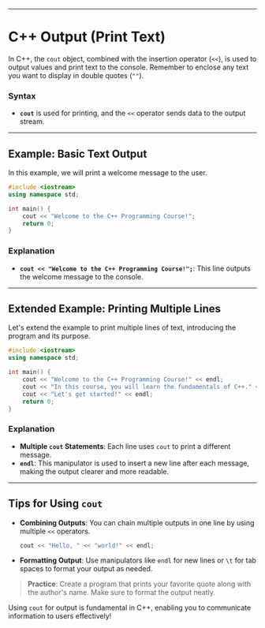 
---

# C++ Output (Print Text)

In C++, the `cout` object, combined with the insertion operator (`<<`), is used to output values and print text to the console. Remember to enclose any text you want to display in double quotes (`""`).

### Syntax

- **`cout`** is used for printing, and the `<<` operator sends data to the output stream.

---

## Example: Basic Text Output

In this example, we will print a welcome message to the user.

```cpp
#include <iostream>
using namespace std;

int main() {
    cout << "Welcome to the C++ Programming Course!";
    return 0;
}
```

### Explanation

- **`cout << "Welcome to the C++ Programming Course!";`**: This line outputs the welcome message to the console.

---

## Extended Example: Printing Multiple Lines

Let's extend the example to print multiple lines of text, introducing the program and its purpose.

```cpp
#include <iostream>
using namespace std;

int main() {
    cout << "Welcome to the C++ Programming Course!" << endl;
    cout << "In this course, you will learn the fundamentals of C++." << endl;
    cout << "Let's get started!" << endl;
    return 0;
}
```

### Explanation

- **Multiple `cout` Statements**: Each line uses `cout` to print a different message.
- **`endl`**: This manipulator is used to insert a new line after each message, making the output clearer and more readable.

---

## Tips for Using `cout`

- **Combining Outputs**: You can chain multiple outputs in one line by using multiple `<<` operators.
  
  ```cpp
  cout << "Hello, " << "world!" << endl;
  ```

- **Formatting Output**: Use manipulators like `endl` for new lines or `\t` for tab spaces to format your output as needed.

> **Practice**: Create a program that prints your favorite quote along with the author's name. Make sure to format the output neatly.

Using `cout` for output is fundamental in C++, enabling you to communicate information to users effectively!
